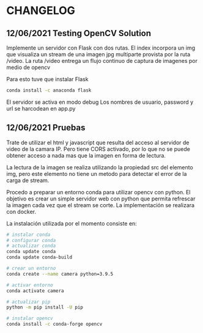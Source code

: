 # CHANGELOG

## 12/06/2021 Testing OpenCV Solution

Implemente un servidor con Flask con dos rutas. El index incorpora un img que visualiza un stream de una imagen jpg multiparte provista por la ruta /video.
La ruta /video entrega un flujo continuo de captura de imagenes por medio de opencv

Para esto tuve que instalar Flask

```bash
conda install -c anaconda flask
```

El servidor se activa en modo debug
Los nombres de usuario, password y url se harcodean en app.py

## 12/06/2021 Pruebas

Trate de utilizar el html y javascript que resulta del acceso al servidor de video de la camara IP. Pero tiene CORS activado, por lo que no se puede obtener acceso a nada mas que la imagen en forma de lectura.

La lectura de la imagen se realiza utilizando la propiedad src del elemento img, pero este elemento no tiene un metodo para detectar el error de la carga de stream.

Procedo a preparar un entorno conda para utilizar opencv con python. El objetivo es crear un simple servidor web con python que permita refrescar la imagen cada vez que el stream se corte. La implementación se realizara con docker.

La instalación utilizada por el momento consiste en:

```bash
# instalar conda
# configurar conda
# actualizar conda
conda update conda
conda update conda-build

# crear un entorno
conda create --name camera python=3.9.5

# activar entorno
conda activate camera

# actualizar pip
python -m pip install -U pip 

# instalar opencv
conda install -c conda-forge opencv
```

